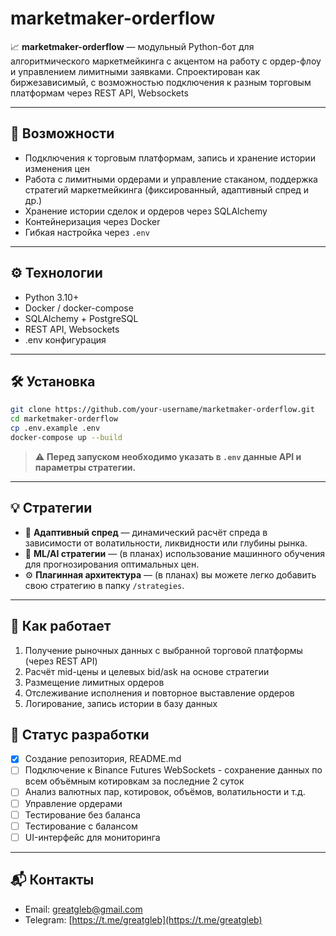 # marketmaker-orderflow

📈 **marketmaker-orderflow** — модульный Python-бот для алгоритмического маркетмейкинга с акцентом на работу с ордер-флоу и управлением лимитными заявками. Спроектирован как биржезависимый, с возможностью подключения к разным торговым платформам через REST API, Websockets

---

## 🚀 Возможности

- Подключения к торговым платформам, запись и хранение истории изменения цен
- Работа с лимитными ордерами и управление стаканом, поддержка стратегий маркетмейкинга (фиксированный, адаптивный спред и др.)
- Хранение истории сделок и ордеров через SQLAlchemy
- Контейнеризация через Docker
- Гибкая настройка через `.env`

---

## ⚙️ Технологии

- Python 3.10+
- Docker / docker-compose
- SQLAlchemy + PostgreSQL
- REST API, Websockets
- .env конфигурация

---

## 🛠 Установка

```bash
git clone https://github.com/your-username/marketmaker-orderflow.git
cd marketmaker-orderflow
cp .env.example .env
docker-compose up --build
```
> ⚠️ **Перед запуском необходимо указать в `.env` данные API и параметры стратегии.**

---

## 💡 Стратегии

- 🔄 **Адаптивный спред** — динамический расчёт спреда в зависимости от волатильности, ликвидности или глубины рынка.
- 🧠 **ML/AI стратегии** — (в планах) использование машинного обучения для прогнозирования оптимальных цен.
- ⚙️ **Плагинная архитектура** — (в планах) вы можете легко добавить свою стратегию в папку `/strategies`.

---

## 🧠 Как работает

1. Получение рыночных данных с выбранной торговой платформы (через REST API)
2. Расчёт mid-цены и целевых bid/ask на основе стратегии
3. Размещение лимитных ордеров
4. Отслеживание исполнения и повторное выставление ордеров
5. Логирование, запись истории в базу данных

## 📅 Статус разработки

- [x] Создание репозитория, README.md 
- [ ] Подключение к Binance Futures WebSockets - сохранение данных по всем объёмным котировкам за последние 2 суток
- [ ] Анализ валютных пар, котировок, объёмов, волатильности и т.д.
- [ ] Управление ордерами
- [ ] Тестирование без баланса
- [ ] Тестирование с балансом
- [ ] UI-интерфейс для мониторинга  

---

## 📬 Контакты

- Email: [greatgleb@gmail.com](mailto:greatgleb@gmail)  
- Telegram: [https://t.me/greatgleb](https://t.me/greatgleb)
